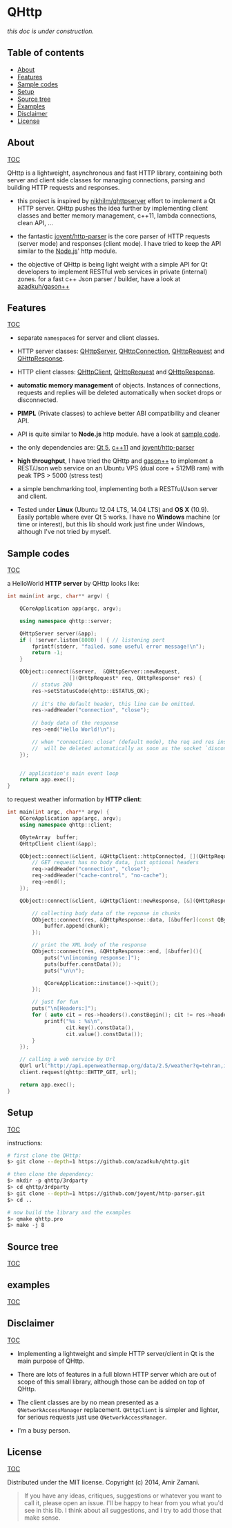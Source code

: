 # QHttp
*this doc is under construction.*


## Table of contents
- [About](#about)
- [Features](#features)
- [Sample codes](#sample-codes)
- [Setup](#setup)
- [Source tree](#source-tree)
- [Examples](#examples)
- [Disclaimer](#disclaimer)
- [License](#license)

## About
[TOC](#table-of-contents)

QHttp is a lightweight, asynchronous and fast HTTP library, containing both server and client side classes for managing connections, parsing and building HTTP requests and responses.

* this project is inspired by [nikhilm/qhttpserver](https://github.com/nikhilm/qhttpserver) effort to implement a Qt HTTP server. QHttp pushes the idea further by implementing client classes and better memory management, c++11, lambda connections, clean API, ...

* the fantastic [joyent/http-parser](https://github.com/joyent/http-parser) is the core parser of HTTP requests (server mode) and responses (client mode). I have tried to keep the API similar to the [Node.js](http://nodejs.org/api/http.html)' http module.

* the objective of QHttp is being light weight with a simple API for Qt developers to implement RESTful web services in private (internal) zones. for a fast c++ Json parser / builder, have a look at [azadkuh/gason++](https://github.com/azadkuh/gason--)



## Features
[TOC](#table-of-contents)

* separate `namespace`s for server and client classes.

* HTTP server classes: [QHttpServer](./src/qhttpserver.hpp), [QHttpConnection](./src/qhttpserverconnection.hpp), [QHttpRequest](./src/qhttpserverrequest.hpp) and [QHttpResponse](./src/qhttpserverresponse.hpp).

* HTTP client classes: [QHttpClient](./src/qhttpclient.hpp), [QHttpRequest](./src/qhttpclientrequest.hpp) and [QHttpResponse](./src/qhttpclientresponse.hpp).

* **automatic memory management** of objects. Instances of connections, requests and replies will be deleted automatically when socket drops or disconnected.

* **PIMPL** (Private classes) to achieve better ABI compatibility and cleaner API.

* API is quite similar to **Node.js** http module. have a look at [sample code](#sample-codes).


* the only dependencies are: [Qt 5](http://qt-project.org/downloads), [c++11](http://en.wikipedia.org/wiki/C%2B%2B11) and [joyent/http-parser](https://github.com/joyent/http-parser)

* **high throughput**, I have tried the QHttp and [gason++](https://github.com/azadkuh/gason--) to implement a REST/Json web service on an Ubuntu VPS (dual core + 512MB ram) with peak TPS > 5000 (stress test)

* a simple benchmarking tool, implementing both a RESTful/Json server and client.

* Tested under **Linux** (Ubuntu 12.04 LTS, 14.04 LTS) and **OS X** (10.9). Easily portable where ever Qt 5 works. I have no **Windows** machine (or time or interest), but this lib should work just fine under Windows, although I've not tried by myself.


## Sample codes
[TOC](#table-of-contents)

a HelloWorld **HTTP server** by QHttp looks like:
``` cpp
int main(int argc, char** argv) {

    QCoreApplication app(argc, argv);

    using namespace qhttp::server;

    QHttpServer server(&app);
    if ( !server.listen(8080) ) { // listening port
        fprintf(stderr, "failed. some useful error message!\n");
        return -1;
    }

    QObject::connect(&server,  &QHttpServer::newRequest,
                    [](QHttpRequest* req, QHttpResponse* res) {
        // status 200
        res->setStatusCode(qhttp::ESTATUS_OK);
        
        // it's the default header, this line can be omitted.
        res->addHeader("connection", "close"); 
        
        // body data of the response
        res->end("Hello World!\n");

        // when "connection: close" (default mode), the req and res instances
        //  will be deleted automatically as soon as the socket `disconnected()`.
    });


    // application's main event loop
    return app.exec();
}
```

to request weather information by **HTTP client**:
```cpp
int main(int argc, char** argv) {
    QCoreApplication app(argc, argv);
    using namespace qhttp::client;

    QByteArray  buffer;
    QHttpClient client(&app);

    QObject::connect(&client, &QHttpClient::httpConnected, [](QHttpRequest* req){
        // GET request has no body data, just optional headers
        req->addHeader("connection", "close");
        req->addHeader("cache-control", "no-cache");
        req->end();
    });

    QObject::connect(&client, &QHttpClient::newResponse, [&](QHttpResponse* res){

        // collecting body data of the reponse in chunks
        QObject::connect(res, &QHttpResponse::data, [&buffer](const QByteArray& chunk){
            buffer.append(chunk);
        });

        // print the XML body of the response 
        QObject::connect(res, &QHttpResponse::end, [&buffer](){
            puts("\n[incoming response:]");
            puts(buffer.constData());
            puts("\n\n");

            QCoreApplication::instance()->quit();
        });

        // just for fun
        puts("\n[Headers:]");
        for ( auto cit = res->headers().constBegin(); cit != res->headers().constEnd(); cit++) {
            printf("%s : %s\n",
                   cit.key().constData(),
                   cit.value().constData());
        }
    });

    // calling a web service by Url
    QUrl url("http://api.openweathermap.org/data/2.5/weather?q=tehran,ir&units=metric&mode=xml");
    client.request(qhttp::EHTTP_GET, url);

    return app.exec();
}
```

## Setup
[TOC](#table-of-contents)

instructions:
```bash
# first clone the QHttp:
$> git clone --depth=1 https://github.com/azadkuh/qhttp.git

# then clone the dependency:
$> mkdir -p qhttp/3rdparty
$> cd qhttp/3rdparty
$> git clone --depth=1 https://github.com/joyent/http-parser.git
$> cd ..

# now build the library and the examples
$> qmake qhttp.pro
$> make -j 8
```

## Source tree
[TOC](#table-of-contents)



## examples
[TOC](#table-of-contents)



## Disclaimer
[TOC](#table-of-contents)

* Implementing a lightweight and simple HTTP server/client in Qt is the main purpose of QHttp.

* There are lots of features in a full blown HTTP server which are out of scope of this small library, although those can be added on top of QHttp.

* The client classes are by no mean presented as a `QNetworkAccessManager` replacement. `QHttpClient` is simpler and lighter, for serious requests just use `QNetworkAccessManager`.

* I'm a busy person.

## License
[TOC](#table-of-contents)

Distributed under the MIT license. Copyright (c) 2014, Amir Zamani.




> If you have any ideas, critiques, suggestions or whatever you want to call it, please open an issue. I'll be happy to hear from you what you'd see in this lib. I think about all suggestions, and I try to add those that make sense.
